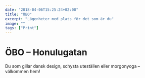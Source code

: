 ```yaml
---
date: "2018-04-06T15:25:24+02:00"
title: "ÖBO"
excerpt: "Lägenheter med plats för det som är du"
image: ""
tags: ["Print"]
---
```


# ÖBO – Honulugatan

Du som gillar dansk design, schysta uteställen eller morgon­­yoga – välkommen hem!
